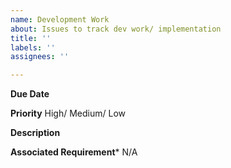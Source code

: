 ```yaml
---
name: Development Work
about: Issues to track dev work/ implementation
title: ''
labels: ''
assignees: ''

---
```


**Due Date**

**Priority**
High/ Medium/ Low

**Description**

**Associated Requirement***
N/A
